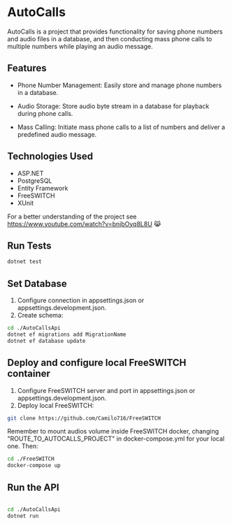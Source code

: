 # AutoCalls

AutoCalls is a project that provides functionality for saving phone numbers and audio files in a database, and then conducting mass phone calls to multiple numbers while playing an audio message.

## Features

- Phone Number Management: Easily store and manage phone numbers in a database.

- Audio Storage: Store audio byte stream in a database for playback during phone calls.

- Mass Calling: Initiate mass phone calls to a list of numbers and deliver a predefined audio message.

## Technologies Used

- ASP.NET
- PostgreSQL
- Entity Framework
- FreeSWITCH
- XUnit

For a better understanding of the project see <https://www.youtube.com/watch?v=bnjbOyq8L8U> 😹

## Run Tests

``` bash
dotnet test
```

## Set Database

1. Configure connection in appsettings.json or appsettings.development.json.
2. Create schema:

``` bash
cd ./AutoCallsApi 
dotnet ef migrations add MigrationName
dotnet ef database update
```

## Deploy and configure local FreeSWITCH container

1. Configure FreeSWITCH server and port in appsettings.json or appsettings.development.json.
2. Deploy local FreeSWITCH:

```bash
git clone https://github.com/Camilo716/FreeSWITCH
```

Remember to mount audios volume inside FreeSWITCH docker, changing "ROUTE_TO_AUTOCALLS_PROJECT" in docker-compose.yml  for your local one. Then:

```bash
cd ./FreeSWITCH
docker-compose up
```

## Run the API

``` bash

cd ./AutoCallsApi
dotnet run
```

